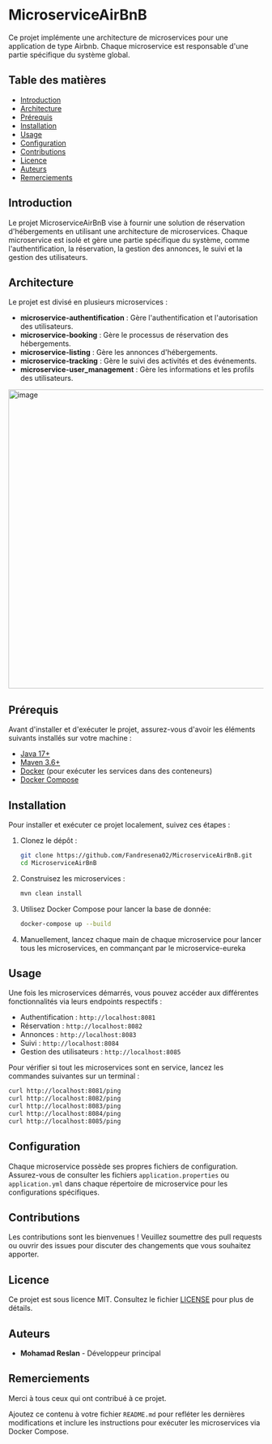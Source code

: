 # MicroserviceAirBnB

Ce projet implémente une architecture de microservices pour une application de type Airbnb. Chaque microservice est responsable d'une partie spécifique du système global.

## Table des matières

- [Introduction](#introduction)
- [Architecture](#architecture)
- [Prérequis](#prérequis)
- [Installation](#installation)
- [Usage](#usage)
- [Configuration](#configuration)
- [Contributions](#contributions)
- [Licence](#licence)
- [Auteurs](#auteurs)
- [Remerciements](#remerciements)

## Introduction

Le projet MicroserviceAirBnB vise à fournir une solution de réservation d'hébergements en utilisant une architecture de microservices. Chaque microservice est isolé et gère une partie spécifique du système, comme l'authentification, la réservation, la gestion des annonces, le suivi et la gestion des utilisateurs.

## Architecture

Le projet est divisé en plusieurs microservices :

- **microservice-authentification** : Gère l'authentification et l'autorisation des utilisateurs.
- **microservice-booking** : Gère le processus de réservation des hébergements.
- **microservice-listing** : Gère les annonces d'hébergements.
- **microservice-tracking** : Gère le suivi des activités et des événements.
- **microservice-user_management** : Gère les informations et les profils des utilisateurs.

<img width="589" alt="image" src="https://github.com/Fandresena02/MicroserviceAirBnB/assets/115694912/95c70765-a6be-4a08-b46d-eb41a3a2db8b">

## Prérequis

Avant d'installer et d'exécuter le projet, assurez-vous d'avoir les éléments suivants installés sur votre machine :

- [Java 17+](https://www.oracle.com/java/technologies/javase-jdk17-downloads.html)
- [Maven 3.6+](https://maven.apache.org/download.cgi)
- [Docker](https://www.docker.com/products/docker-desktop) (pour exécuter les services dans des conteneurs)
- [Docker Compose](https://docs.docker.com/compose/install/)

## Installation

Pour installer et exécuter ce projet localement, suivez ces étapes :

1. Clonez le dépôt :
    ```bash
    git clone https://github.com/Fandresena02/MicroserviceAirBnB.git
    cd MicroserviceAirBnB
    ```

2. Construisez les microservices :
    ```bash
    mvn clean install
    ```

3. Utilisez Docker Compose pour lancer la base de donnée:
    ```bash
    docker-compose up --build
    ```
   
5.  Manuellement, lancez chaque main de chaque microservice pour lancer tous les microservices, en commançant par le microservice-eureka

## Usage

Une fois les microservices démarrés, vous pouvez accéder aux différentes fonctionnalités via leurs endpoints respectifs :

- Authentification : `http://localhost:8081`
- Réservation : `http://localhost:8082`
- Annonces : `http://localhost:8083`
- Suivi : `http://localhost:8084`
- Gestion des utilisateurs : `http://localhost:8085`

Pour vérifier si tout les microservices sont en service, lancez les commandes suivantes sur un terminal :
   ```bash
   curl http://localhost:8081/ping
   curl http://localhost:8082/ping
   curl http://localhost:8083/ping
   curl http://localhost:8084/ping
   curl http://localhost:8085/ping
   ```

## Configuration

Chaque microservice possède ses propres fichiers de configuration. Assurez-vous de consulter les fichiers `application.properties` ou `application.yml` dans chaque répertoire de microservice pour les configurations spécifiques.

## Contributions

Les contributions sont les bienvenues ! Veuillez soumettre des pull requests ou ouvrir des issues pour discuter des changements que vous souhaitez apporter.

## Licence

Ce projet est sous licence MIT. Consultez le fichier [LICENSE](LICENSE) pour plus de détails.

## Auteurs

- **Mohamad Reslan** - Développeur principal

## Remerciements

Merci à tous ceux qui ont contribué à ce projet.


Ajoutez ce contenu à votre fichier `README.md` pour refléter les dernières modifications et inclure les instructions pour exécuter les microservices via Docker Compose.
